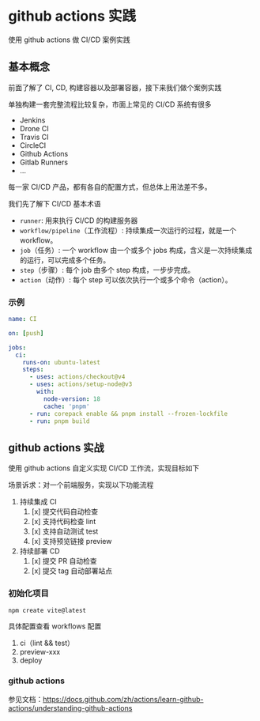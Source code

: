 # github actions 实践

使用 github actions 做 CI/CD 案例实践

## 基本概念

前面了解了 CI, CD, 构建容器以及部署容器，接下来我们做个案例实践

单独构建一套完整流程比较复杂，市面上常见的 CI/CD 系统有很多

- Jenkins
- Drone CI
- Travis CI
- CircleCI
- Github Actions
- Gitlab Runners
- ...

每一家 CI/CD 产品，都有各自的配置方式，但总体上用法差不多。

我们先了解下 CI/CD 基本术语

- `runner`: 用来执行 CI/CD 的构建服务器
- `workflow/pipeline`（工作流程）: 持续集成一次运行的过程，就是一个 workflow。
- `job`（任务）: 一个 workflow 由一个或多个 jobs 构成，含义是一次持续集成的运行，可以完成多个任务。
- `step`（步骤）: 每个 job 由多个 step 构成，一步步完成。
- `action`（动作）: 每个 step 可以依次执行一个或多个命令（action）。

### 示例

```yml
name: CI

on: [push]

jobs:
  ci:
    runs-on: ubuntu-latest
    steps:
      - uses: actions/checkout@v4
      - uses: actions/setup-node@v3
        with:
          node-version: 18
          cache: 'pnpm'
      - run: corepack enable && pnpm install --frozen-lockfile
      - run: pnpm build
```

## github actions 实战

使用 github actions 自定义实现 CI/CD 工作流，实现目标如下

场景诉求：对一个前端服务，实现以下功能流程

1. 持续集成 CI
   1. [x] 提交代码自动检查
   2. [x] 支持代码检查 lint
   3. [x] 支持自动测试 test
   4. [x] 支持预览链接 preview
2. 持续部署 CD
   1. [x] 提交 PR 自动检查
   2. [x] 提交 tag 自动部署站点

### 初始化项目

```bash
npm create vite@latest
```

具体配置查看 workflows 配置

1. ci（lint && test）
2. preview-xxx
3. deploy

### github actions

参见文档：https://docs.github.com/zh/actions/learn-github-actions/understanding-github-actions
